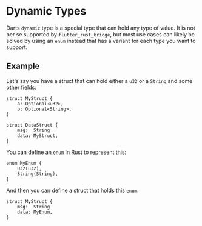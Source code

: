 # Dynamic Types

Darts `dynamic` type is a special type that can hold any type of value. It is
not per se supported by `flutter_rust_bridge`, but most use cases can likely be
solved by using an `enum` instead that has a variant for each type you want to
support.

## Example

Let's say you have a struct that can hold either a `u32` or a `String` and some
other fields:

```rust,noplayground
struct MyStruct {
    a: Optional<u32>,
    b: Optional<String>,
}

struct DataStruct {
    msg:  String
    data: MyStruct,
}
```

You can define an `enum` in Rust to represent this:

```rust,noplayground
enum MyEnum {
    U32(u32),
    String(String),
}
```

And then you can define a struct that holds this `enum`:

```rust,noplayground
struct MyStruct {
    msg:  String
    data: MyEnum,
}
```


